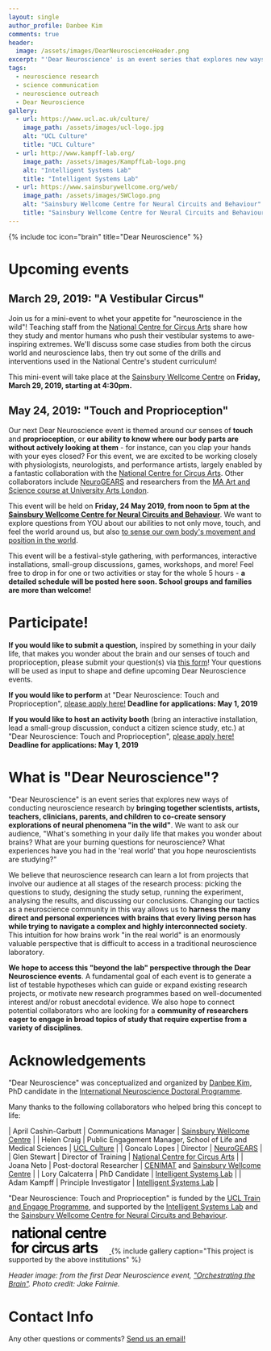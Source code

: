 ```yaml
---
layout: single
author_profile: Danbee Kim
comments: true
header:
  image: /assets/images/DearNeuroscienceHeader.png
excerpt: "'Dear Neuroscience' is an event series that explores new ways of conducting neuroscience research by bringing together scientists, artists, parents, and children to co-create sensory explorations of neural phenomena 'in the wild'."
tags:
  - neuroscience research
  - science communication
  - neuroscience outreach
  - Dear Neuroscience
gallery: 
  - url: https://www.ucl.ac.uk/culture/
    image_path: /assets/images/ucl-logo.jpg
    alt: "UCL Culture"
    title: "UCL Culture"
  - url: http://www.kampff-lab.org/
    image_path: /assets/images/KampffLab-logo.png
    alt: "Intelligent Systems Lab"
    title: "Intelligent Systems Lab" 
  - url: https://www.sainsburywellcome.org/web/
    image_path: /assets/images/SWClogo.png
    alt: "Sainsbury Wellcome Centre for Neural Circuits and Behaviour"
    title: "Sainsbury Wellcome Centre for Neural Circuits and Behaviour"
---
```


{% include toc icon="brain" title="Dear Neuroscience" %}

# Upcoming events

## March 29, 2019: "A Vestibular Circus"

Join us for a mini-event to whet your appetite for "neuroscience in the wild"! Teaching staff from the [National Centre for Circus Arts](https://www.nationalcircus.org.uk/) share how they study and mentor humans who push their vestibular systems to awe-inspiring extremes. We'll discuss some case studies from both the circus world and neuroscience labs, then try out some of the drills and interventions used in the National Centre's student curriculum!

This mini-event will take place at the [Sainsbury Wellcome Centre](https://goo.gl/maps/BtRHagPzAuF2) on **Friday, March 29, 2019, starting at 4:30pm.** 

## May 24, 2019: "Touch and Proprioception"

Our next Dear Neuroscience event is themed around our senses of **touch** and **proprioception**, or **our ability to know where our body parts are without actively looking at them** - for instance, can you clap your hands with your eyes closed? For this event, we are excited to be working closely with physiologists, neurologists, and performance artists, largely enabled by a fantastic collaboration with the [National Centre for Circus Arts](https://www.nationalcircus.org.uk/). Other collaborators include [NeuroGEARS](https://neurogears.org/) and researchers from the [MA Art and Science course at University Arts London](https://www.arts.ac.uk/subjects/fine-art/postgraduate/ma-art-and-science-csm). 

This event will be held on **Friday, 24 May 2019, from noon to 5pm at the [Sainsbury Wellcome Centre for Neural Circuits and Behaviour](https://goo.gl/maps/BtRHagPzAuF2)**. We want to explore questions from YOU about our abilities to not only move, touch, and feel the world around us, but also [to sense our own body's movement and position in the world](https://en.wikipedia.org/wiki/Proprioception).  

This event will be a festival-style gathering, with performances, interactive installations, small-group discussions, games, workshops, and more! Feel free to drop in for one or two activities or stay for the whole 5 hours - **a detailed schedule will be posted here soon. School groups and families are more than welcome!**

# Participate! 

**If you would like to submit a question,** inspired by something in your daily life, that makes you wonder about the brain and our senses of touch and proprioception, please submit your question(s) via [this form](https://forms.gle/u4KBCusofMndqjNa7)! Your questions will be used as input to shape and define upcoming Dear Neuroscience events. 

**If you would like to perform** at "Dear Neuroscience: Touch and Proprioception", [please apply here!](https://forms.gle/kFzrHNKt3CjB2xvD9) **Deadline for applications: May 1, 2019**

**If you would like to host an activity booth** (bring an interactive installation, lead a small-group discussion, conduct a citizen science study, etc.) at "Dear Neuroscience: Touch and Proprioception", [please apply here!](https://forms.gle/h2WeZjoKs4fTiPGfA) **Deadline for applications: May 1, 2019**

# What is "Dear Neuroscience"?

"Dear Neuroscience" is an event series that explores new ways of conducting neuroscience research by **bringing together scientists, artists, teachers, clinicians, parents, and children to co-create sensory explorations of neural phenomena "in the wild"**. We want to ask our audience, "What's something in your daily life that makes you wonder about brains? What are your burning questions for neuroscience? What experiences have you had in the 'real world' that you hope neuroscientists are studying?"

We believe that neuroscience research can learn a lot from projects that involve our audience at all stages of the research process: picking the questions to study, designing the study setup, running the experiment, analysing the results, and discussing our conclusions. Changing our tactics as a neuroscience community in this way allows us to **harness the many direct and personal experiences with brains that every living person has while trying to navigate a complex and highly interconnected society**. This intuition for how brains work "in the real world" is an enormously valuable perspective that is difficult to access in a traditional neuroscience laboratory. 

**We hope to access this "beyond the lab" perspective through the Dear Neuroscience events**. A fundamental goal of each event is to generate a list of testable hypotheses which can guide or expand existing research projects, or motivate new research programmes based on well-documented interest and/or robust anecdotal evidence. We also hope to connect potential collaborators who are looking for a **community of researchers eager to engage in broad topics of study that require expertise from a variety of disciplines**. 

# Acknowledgements

"Dear Neuroscience" was conceptualized and organized by [Danbee Kim](danbeekim.org), PhD candidate in the [International Neuroscience Doctoral Programme](http://www.neuro.fchampalimaud.org/en/education/phd-programme-indp/). 

Many thanks to the following collaborators who helped bring this concept to life:

| April Cashin-Garbutt | Communications Manager | [Sainsbury Wellcome Centre](https://www.sainsburywellcome.org/web/) |
| Helen Craig  | Public Engagement Manager, School of Life and Medical Sciences | [UCL Culture](https://www.ucl.ac.uk/culture/) |
| Goncalo Lopes | Director | [NeuroGEARS](https://neurogears.org/) |
| Glen Stewart | Director of Training | [National Centre for Circus Arts](https://www.nationalcircus.org.uk/) |
| Joana Neto | Post-doctoral Researcher | [CENIMAT](https://www.cenimat.fct.unl.pt/) and [Sainsbury Wellcome Centre](https://www.sainsburywellcome.org/web/) |
| Lory Calcaterra | PhD Candidate | [Intelligent Systems Lab](http://www.kampff-lab.org/) |
| Adam Kampff  | Principle Investigator | [Intelligent Systems Lab](http://www.kampff-lab.org/) |

"Dear Neuroscience: Touch and Proprioception" is funded by the [UCL Train and Engage Programme](https://www.ucl.ac.uk/culture/projects/train-and-engage), and supported by the [Intelligent Systems Lab](http://www.kampff-lab.org/) and the [Sainsbury Wellcome Centre for Neural Circuits and Behaviour](https://www.sainsburywellcome.org/web/). 

<a href="https://www.nationalcircus.org.uk/">
	<img src="/assets/images/NCCA.png" alt="National Centre for Circus Arts"> 
</a>	
{% include gallery caption="This project is supported by the above institutions" %}

*Header image: from the first Dear Neuroscience event, ["Orchestrating the Brain"](https://www.sainsburywellcome.org/web/public-engagement/orchestrating-brain). Photo credit: Jake Fairnie.*

# Contact Info

Any other questions or comments? [Send us an email!](mailto:everymindonline@protonmail.com)

